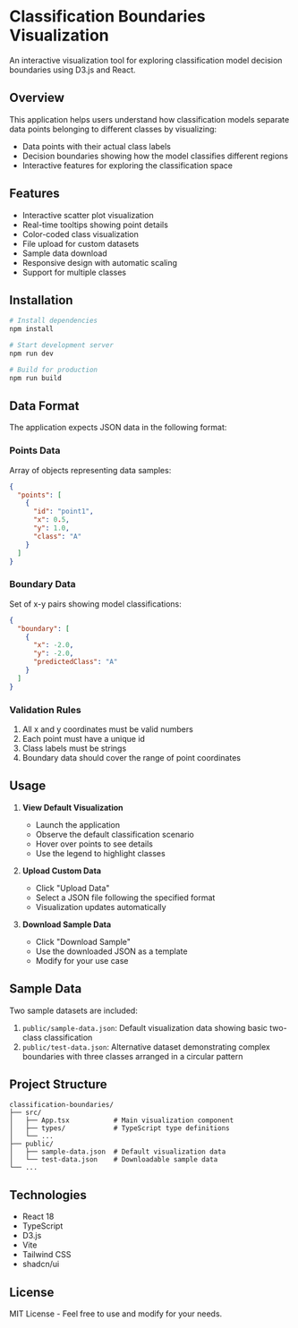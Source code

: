 # Classification Boundaries Visualization

An interactive visualization tool for exploring classification model decision boundaries using D3.js and React.

## Overview

This application helps users understand how classification models separate data points belonging to different classes by visualizing:
- Data points with their actual class labels
- Decision boundaries showing how the model classifies different regions
- Interactive features for exploring the classification space

## Features

- Interactive scatter plot visualization
- Real-time tooltips showing point details
- Color-coded class visualization
- File upload for custom datasets
- Sample data download
- Responsive design with automatic scaling
- Support for multiple classes

## Installation

```bash
# Install dependencies
npm install

# Start development server
npm run dev

# Build for production
npm run build
```

## Data Format

The application expects JSON data in the following format:

### Points Data
Array of objects representing data samples:
```json
{
  "points": [
    {
      "id": "point1",
      "x": 0.5,
      "y": 1.0,
      "class": "A"
    }
  ]
}
```

### Boundary Data
Set of x-y pairs showing model classifications:
```json
{
  "boundary": [
    {
      "x": -2.0,
      "y": -2.0,
      "predictedClass": "A"
    }
  ]
}
```

### Validation Rules

1. All x and y coordinates must be valid numbers
2. Each point must have a unique id
3. Class labels must be strings
4. Boundary data should cover the range of point coordinates

## Usage

1. **View Default Visualization**
   - Launch the application
   - Observe the default classification scenario
   - Hover over points to see details
   - Use the legend to highlight classes

2. **Upload Custom Data**
   - Click "Upload Data"
   - Select a JSON file following the specified format
   - Visualization updates automatically

3. **Download Sample Data**
   - Click "Download Sample"
   - Use the downloaded JSON as a template
   - Modify for your use case

## Sample Data

Two sample datasets are included:

1. `public/sample-data.json`: Default visualization data showing basic two-class classification
2. `public/test-data.json`: Alternative dataset demonstrating complex boundaries with three classes arranged in a circular pattern

## Project Structure

```
classification-boundaries/
├── src/
│   ├── App.tsx           # Main visualization component
│   ├── types/            # TypeScript type definitions
│   └── ...
├── public/
│   ├── sample-data.json  # Default visualization data
│   └── test-data.json    # Downloadable sample data
└── ...
```

## Technologies

- React 18
- TypeScript
- D3.js
- Vite
- Tailwind CSS
- shadcn/ui

## License

MIT License - Feel free to use and modify for your needs.
